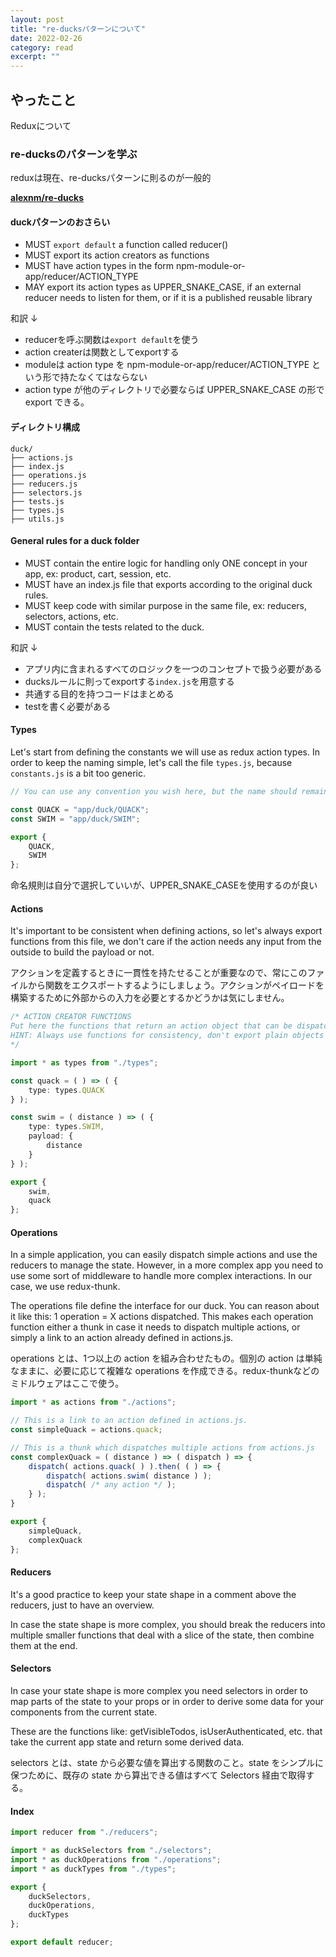 ```yaml
---
layout: post
title: "re-ducksパターンについて" 
date: 2022-02-26 
category: read 
excerpt: ""
---
```


## やったこと
Reduxについて  

### re-ducksのパターンを学ぶ
reduxは現在、re-ducksパターンに則るのが一般的   

**[alexnm/re-ducks](https://github.com/alexnm/re-ducks)**  

#### duckパターンのおさらい
- MUST `export default` a function called reducer()
- MUST export its action creators as functions
- MUST have action types in the form npm-module-or-app/reducer/ACTION_TYPE
- MAY export its action types as UPPER_SNAKE_CASE, if an external reducer needs to listen for them, or if it is a published reusable library

和訳 ↓

- reducerを呼ぶ関数は`export default`を使う
- action createrは関数としてexportする
- moduleは action type を npm-module-or-app/reducer/ACTION_TYPE という形で持たなくてはならない
- action type が他のディレクトリで必要ならば UPPER_SNAKE_CASE の形で export できる。

#### ディレクトリ構成
```
duck/
├── actions.js
├── index.js
├── operations.js
├── reducers.js
├── selectors.js
├── tests.js
├── types.js
├── utils.js
```

#### General rules for a duck folder
- MUST contain the entire logic for handling only ONE concept in your app, ex: product, cart, session, etc.
- MUST have an index.js file that exports according to the original duck rules.
- MUST keep code with similar purpose in the same file, ex: reducers, selectors, actions, etc.
- MUST contain the tests related to the duck.

和訳 ↓

- アプリ内に含まれるすべてのロジックを一つのコンセプトで扱う必要がある
- ducksルールに則ってexportする`index.js`を用意する
- 共通する目的を持つコードはまとめる
- testを書く必要がある

#### Types
Let's start from defining the constants we will use as redux action types. In order to keep the naming simple, let's call the file `types.js`, because `constants.js` is a bit too generic.  

```ts
// You can use any convention you wish here, but the name should remain UPPER_SNAKE_CASE for consistency.

const QUACK = "app/duck/QUACK";
const SWIM = "app/duck/SWIM";

export {
    QUACK,
    SWIM
};
```

命名規則は自分で選択していいが、UPPER_SNAKE_CASEを使用するのが良い

#### Actions
It's important to be consistent when defining actions, so let's always export functions from this file, we don't care if the action needs any input from the outside to build the payload or not.

アクションを定義するときに一貫性を持たせることが重要なので、常にこのファイルから関数をエクスポートするようにしましょう。アクションがペイロードを構築するために外部からの入力を必要とするかどうかは気にしません。  

```ts
/* ACTION CREATOR FUNCTIONS
Put here the functions that return an action object that can be dispatched
HINT: Always use functions for consistency, don't export plain objects
*/

import * as types from "./types";

const quack = ( ) => ( {
    type: types.QUACK
} );

const swim = ( distance ) => ( {
    type: types.SWIM,
    payload: {
        distance
    }
} );

export {
    swim,
    quack
};
```

#### Operations
In a simple application, you can easily dispatch simple actions and use the reducers to manage the state. However, in a more complex app you need to use some sort of middleware to handle more complex interactions. In our case, we use redux-thunk.

The operations file define the interface for our duck. You can reason about it like this: 1 operation = X actions dispatched. This makes each operation function either a thunk in case it needs to dispatch multiple actions, or simply a link to an action already defined in actions.js.  

operations とは、1つ以上の action を組み合わせたもの。個別の action は単純なままに、必要に応じて複雑な operations を作成できる。redux-thunkなどのミドルウェアはここで使う。

```ts
import * as actions from "./actions";

// This is a link to an action defined in actions.js.
const simpleQuack = actions.quack;

// This is a thunk which dispatches multiple actions from actions.js
const complexQuack = ( distance ) => ( dispatch ) => {
    dispatch( actions.quack( ) ).then( ( ) => {
        dispatch( actions.swim( distance ) );
        dispatch( /* any action */ );
    } );
}

export {
    simpleQuack,
    complexQuack
};
```

#### Reducers
It's a good practice to keep your state shape in a comment above the reducers, just to have an overview.

In case the state shape is more complex, you should break the reducers into multiple smaller functions that deal with a slice of the state, then combine them at the end.  


#### Selectors
In case your state shape is more complex you need selectors in order to map parts of the state to your props or in order to derive some data for your components from the current state.

These are the functions like: getVisibleTodos, isUserAuthenticated, etc. that take the current app state and return some derived data.  

selectors とは、state から必要な値を算出する関数のこと。state をシンプルに保つために、既存の state から算出できる値はすべて Selectors 経由で取得する。  

#### Index
```ts
import reducer from "./reducers";

import * as duckSelectors from "./selectors";
import * as duckOperations from "./operations";
import * as duckTypes from "./types";

export {
    duckSelectors,
    duckOperations,
    duckTypes
};

export default reducer;
```

